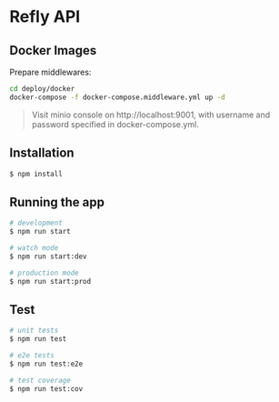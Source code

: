 # Refly API

## Docker Images

Prepare middlewares:

```bash
cd deploy/docker
docker-compose -f docker-compose.middleware.yml up -d
```

> Visit minio console on http://localhost:9001, with username and password specified in docker-compose.yml.

## Installation

```bash
$ npm install
```

## Running the app

```bash
# development
$ npm run start

# watch mode
$ npm run start:dev

# production mode
$ npm run start:prod
```

## Test

```bash
# unit tests
$ npm run test

# e2e tests
$ npm run test:e2e

# test coverage
$ npm run test:cov
```
